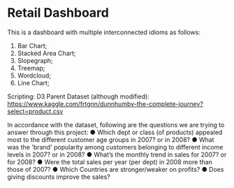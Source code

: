 # Retail Dashboard

This is a dashboard with multiple interconnected idioms as follows:
1. Bar Chart; 
2. Stacked Area Chart;
3. Slopegraph; 
4. Treemap; 
5. Wordcloud; 
6. Line Chart; 

Scripting: D3
Parent Dataset (although modified): https://www.kaggle.com/frtgnn/dunnhumby-the-complete-journey?select=product.csv

In accordance with the dataset, following are the questions we are trying to answer through this project:
● Which dept or class (of products) appealed most to the different customer age groups in 2007? or in 2008?
● What was the 'brand' popularity among customers belonging to different income levels in 2007? or in 2008?
● What’s the monthly trend in sales for 2007? or for 2008?
● Were the total sales per year (per dept) in 2008 more than those of 2007?
● Which Countries are stronger/weaker on profits? ● Does giving discounts improve the sales?

